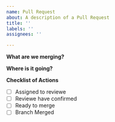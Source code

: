 ```yaml
---
name: Pull Request
about: A description of a Pull Request
title: ''
labels: ''
assignees: ''

---
```


**What are we merging?**

**Where is it going?**

**Checklist of Actions**
- [ ] Assigned to reviewe
- [ ] Reviewe have confirmed
- [ ] Ready to merge
- [ ] Branch Merged
